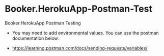 # Booker.HerokuApp-Postman-Test
Booker.HerokuApp Postman Testing

- You may need to add environmental values. You can use the postman documentation below.

- https://learning.postman.com/docs/sending-requests/variables/
